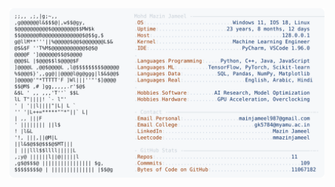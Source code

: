 <picture>
  <source srcset="https://raw.githubusercontent.com/mmazinjameel/mmazinjameel/main/dark_mode.svg?v=1752747159" media="(prefers-color-scheme: dark)">
  <img src="https://raw.githubusercontent.com/mmazinjameel/mmazinjameel/main/light_mode.svg?v=1752747159">
</picture>
